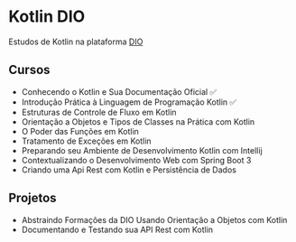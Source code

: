 # Kotlin DIO
Estudos de Kotlin na plataforma [DIO](web.dio.me)

## Cursos
- Conhecendo o Kotlin e Sua Documentação Oficial ✅
- Introdução Prática à Linguagem de Programação Kotlin ✅
- Estruturas de Controle de Fluxo em Kotlin
- Orientação a Objetos e Tipos de Classes na Prática com Kotlin
- O Poder das Funções em Kotlin
- Tratamento de Exceções em Kotlin
- Preparando seu Ambiente de Desenvolvimento Kotlin com Intellij
- Contextualizando o Desenvolvimento Web com Spring Boot 3
- Criando uma Api Rest com Kotlin e Persistência de Dados

## Projetos
- Abstraindo Formações da DIO Usando Orientação a Objetos com Kotlin
- Documentando e Testando sua API Rest com Kotlin
